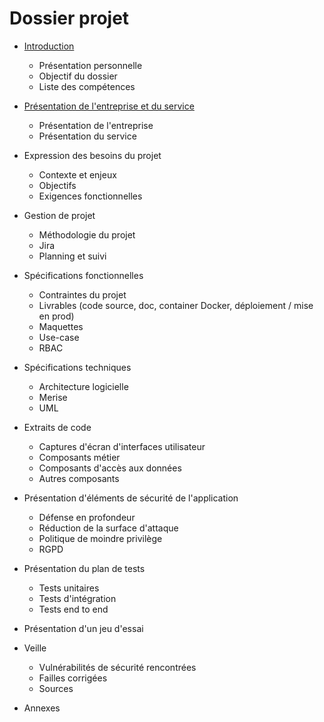 # Dossier projet

- [Introduction](#doc/01-introduction)
    - Présentation personnelle
    - Objectif du dossier
    - Liste des compétences

- [Présentation de l'entreprise et du service](#doc/02-presentation-entreprise)
    - Présentation de l'entreprise
    - Présentation du service

- Expression des besoins du projet
    - Contexte et enjeux
    - Objectifs
    - Exigences fonctionnelles 
    
- Gestion de projet
    - Méthodologie du projet
    - Jira
    - Planning et suivi 

- Spécifications fonctionnelles
    - Contraintes du projet
    - Livrables (code source, doc, container Docker, déploiement / mise en prod)
    - Maquettes
    - Use-case
    - RBAC

- Spécifications techniques
    - Architecture logicielle
    - Merise
    - UML

- Extraits de code
    - Captures d'écran d'interfaces utilisateur
    - Composants métier
    - Composants d'accès aux données
    - Autres composants

- Présentation d'éléments de sécurité de l'application
    - Défense en profondeur
    - Réduction de la surface d'attaque
    - Politique de moindre privilège
    - RGPD

- Présentation du plan de tests
    - Tests unitaires
    - Tests d'intégration 
    - Tests end to end
    
- Présentation d'un jeu d'essai

- Veille
    - Vulnérabilités de sécurité rencontrées
    - Failles corrigées
    - Sources

- Annexes
